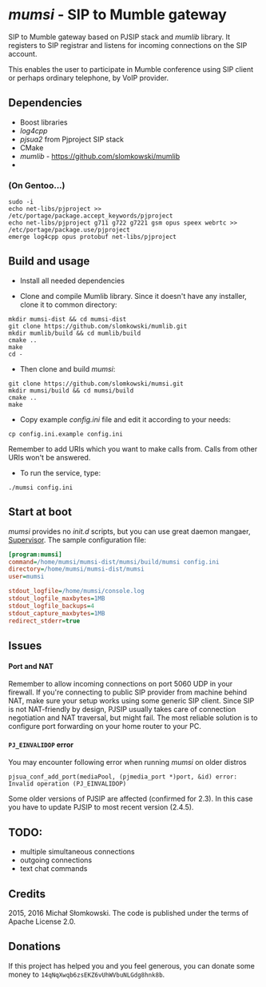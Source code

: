 # *mumsi* - SIP to Mumble gateway

SIP to Mumble gateway based on PJSIP stack and *mumlib* library. It registers to SIP registrar and listens for incoming
connections on the SIP account.

This enables the user to participate in Mumble conference using SIP client or perhaps ordinary telephone, by VoIP provider.

## Dependencies

* Boost libraries
* *log4cpp*
* *pjsua2* from Pjproject SIP stack
* CMake
* *mumlib* - https://github.com/slomkowski/mumlib
* 
### (On Gentoo...)
```
sudo -i
echo net-libs/pjproject >> /etc/portage/package.accept_keywords/pjproject
echo net-libs/pjproject g711 g722 g7221 gsm opus speex webrtc >> /etc/portage/package.use/pjproject
emerge log4cpp opus protobuf net-libs/pjproject
```

## Build and usage

* Install all needed dependencies

* Clone and compile Mumlib library. Since it doesn't have any installer, clone it to common directory:
```
mkdir mumsi-dist && cd mumsi-dist
git clone https://github.com/slomkowski/mumlib.git
mkdir mumlib/build && cd mumlib/build
cmake ..
make
cd -
```

* Then clone and build *mumsi*:
```
git clone https://github.com/slomkowski/mumsi.git
mkdir mumsi/build && cd mumsi/build
cmake ..
make
```

* Copy example *config.ini* file and edit it according to your needs:
```
cp config.ini.example config.ini
```

Remember to add URIs which you want to make calls from. Calls from other URIs won't be answered.

* To run the service, type:
```
./mumsi config.ini
```

## Start at boot

*mumsi* provides no *init.d* scripts, but you can use great daemon mangaer, [Supervisor](http://supervisord.org/).
The sample configuration file:

```ini
[program:mumsi]
command=/home/mumsi/mumsi-dist/mumsi/build/mumsi config.ini
directory=/home/mumsi/mumsi-dist/mumsi
user=mumsi

stdout_logfile=/home/mumsi/console.log
stdout_logfile_maxbytes=1MB
stdout_logfile_backups=4
stdout_capture_maxbytes=1MB
redirect_stderr=true
```


## Issues

#### Port and NAT

Remember to allow incoming connections on port 5060 UDP in your firewall. If you're connecting to public SIP provider from machine behind NAT, make sure your setup works using some generic SIP client. Since SIP is not NAT-friendly by design, PJSIP usually takes care of connection negotiation and NAT traversal, but might fail. The most reliable solution is to configure port forwarding on your home router to your PC.

#### `PJ_EINVALIDOP` error

You may encounter following error when running *mumsi* on older distros

```
pjsua_conf_add_port(mediaPool, (pjmedia_port *)port, &id) error: Invalid operation (PJ_EINVALIDOP)
```

Some older versions of PJSIP are affected (confirmed for 2.3). In this case you have to update PJSIP to most recent version (2.4.5).


## TODO:

* multiple simultaneous connections
* outgoing connections
* text chat commands

## Credits

2015, 2016 Michał Słomkowski. The code is published under the terms of Apache License 2.0.

## Donations

If this project has helped you and you feel generous, you can donate some money to `14qNqXwqb6zsEKZ6vUhWVbuNLGdg8hnk8b`.
